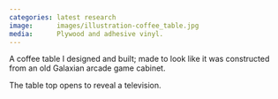 ```yaml
---
categories: latest research
image:      images/illustration-coffee_table.jpg
media:      Plywood and adhesive vinyl.
---
```

A coffee table I designed and built; made to look like it was constructed from 
an old Galaxian arcade game cabinet.

The table top opens to reveal a television.

